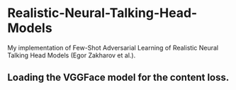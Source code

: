 # Realistic-Neural-Talking-Head-Models
My implementation of Few-Shot Adversarial Learning of Realistic Neural Talking Head Models (Egor Zakharov et al.).

## Loading the VGGFace model for the content loss.
